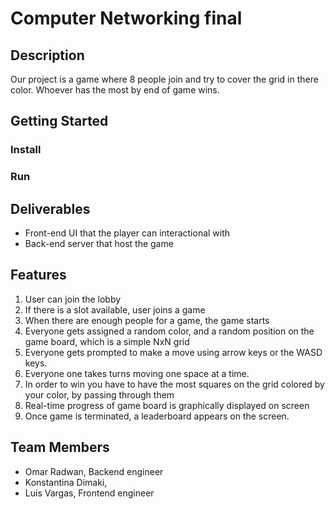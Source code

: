 # Computer Networking final
## Description
Our project is a game where 8 people join and try to cover the grid in there color. Whoever has the most by end of game wins.
## Getting Started
### Install
### Run
## Deliverables
- Front-end UI that the player can interactional with
- Back-end server that host the game
## Features
1. User can join the lobby
2. If there is a slot available, user joins a game
3. When there are enough people for a game, the game starts
4. Everyone gets assigned a random color, and a random position on the game board, which is a simple    NxN grid
5. Everyone gets prompted to make a move using arrow keys or the WASD keys.
6. Everyone one takes turns moving one space at a time.
7. In order to win you have to have the most squares on the grid colored by your color, by passing through them
8. Real-time progress of game board is graphically displayed on screen
9. Once game is terminated, a leaderboard appears on the screen.

## Team Members
- Omar Radwan, Backend engineer
- Konstantina Dimaki, <Role>
- Luis Vargas, Frontend engineer
